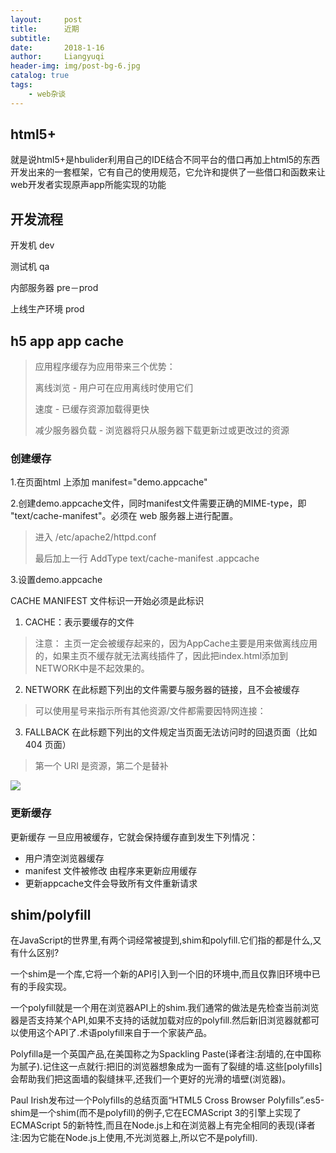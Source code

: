 ```yaml
---
layout:     post
title:      近期
subtitle:   
date:       2018-1-16
author:     Liangyuqi
header-img: img/post-bg-6.jpg
catalog: true
tags:
    - web杂谈
---
```


## html5+

就是说html5+是hbulider利用自己的IDE结合不同平台的借口再加上html5的东西开发出来的一套框架，它有自己的使用规范，它允许和提供了一些借口和函数来让web开发者实现原声app所能实现的功能

## 开发流程

开发机 dev

测试机 qa

内部服务器 pre－prod
 
上线生产环境 prod

## h5 app app cache

>应用程序缓存为应用带来三个优势：
>
>离线浏览 - 用户可在应用离线时使用它们
>
>速度 - 已缓存资源加载得更快
>
>减少服务器负载 - 浏览器将只从服务器下载更新过或更改过的资源


### 创建缓存


1.在页面html 上添加  manifest="demo.appcache"

2.创建demo.appcache文件，同时manifest文件需要正确的MIME-type，即 "text/cache-manifest"。必须在 web 服务器上进行配置。

> 进入 /etc/apache2/httpd.conf
> 
> 最后加上一行 AddType text/cache-manifest .appcache

3.设置demo.appcache

CACHE MANIFEST 文件标识一开始必须是此标识

1. CACHE：表示要缓存的文件

> 注意： 主页一定会被缓存起来的，因为AppCache主要是用来做离线应用的，如果主页不缓存就无法离线插件了，因此把index.html添加到NETWORK中是不起效果的。

2. NETWORK 在此标题下列出的文件需要与服务器的链接，且不会被缓存

> 可以使用星号来指示所有其他资源/文件都需要因特网连接：

3. FALLBACK  在此标题下列出的文件规定当页面无法访问时的回退页面（比如 404 页面）

> 第一个 URI 是资源，第二个是替补

![](http://p2dx9kmbw.bkt.clouddn.com/42.png)

### 更新缓存

更新缓存
一旦应用被缓存，它就会保持缓存直到发生下列情况：

- 用户清空浏览器缓存
- manifest 文件被修改
由程序来更新应用缓存
- 更新appcache文件会导致所有文件重新请求


## shim/polyfill

在JavaScript的世界里,有两个词经常被提到,shim和polyfill.它们指的都是什么,又有什么区别?

一个shim是一个库,它将一个新的API引入到一个旧的环境中,而且仅靠旧环境中已有的手段实现。

一个polyfill就是一个用在浏览器API上的shim.我们通常的做法是先检查当前浏览器是否支持某个API,如果不支持的话就加载对应的polyfill.然后新旧浏览器就都可以使用这个API了.术语polyfill来自于一个家装产品。

Polyfilla是一个英国产品,在美国称之为Spackling Paste(译者注:刮墙的,在中国称为腻子).记住这一点就行:把旧的浏览器想象成为一面有了裂缝的墙.这些[polyfills]会帮助我们把这面墙的裂缝抹平,还我们一个更好的光滑的墙壁(浏览器)。

Paul Irish发布过一个Polyfills的总结页面“HTML5 Cross Browser Polyfills”.es5-shim是一个shim(而不是polyfill)的例子,它在ECMAScript 3的引擎上实现了ECMAScript 5的新特性,而且在Node.js上和在浏览器上有完全相同的表现(译者注:因为它能在Node.js上使用,不光浏览器上,所以它不是polyfill).

## 



